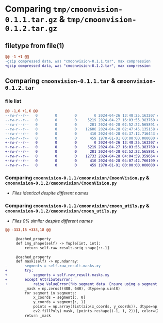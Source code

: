# Comparing `tmp/cmoonvision-0.1.1.tar.gz` & `tmp/cmoonvision-0.1.2.tar.gz`

## filetype from file(1)

```diff
@@ -1 +1 @@
-gzip compressed data, was "cmoonvision-0.1.1.tar", max compression
+gzip compressed data, was "cmoonvision-0.1.2.tar", max compression
```

## Comparing `cmoonvision-0.1.1.tar` & `cmoonvision-0.1.2.tar`

### file list

```diff
@@ -1,6 +1,6 @@
--rw-r--r--   0        0        0        0 2024-04-26 13:48:25.163207 cmoonvision-0.1.1/README.md
--rw-r--r--   0        0        0     5219 2024-04-27 16:03:55.383760 cmoonvision-0.1.1/cmoonvision/CmoonVision.py
--rw-r--r--   0        0        0      201 2024-04-28 02:52:22.565891 cmoonvision-0.1.1/cmoonvision/__init__.py
--rw-r--r--   0        0        0    12606 2024-04-28 02:47:45.135158 cmoonvision-0.1.1/cmoonvision/cmoon_utils.py
--rw-r--r--   0        0        0      410 2024-04-28 03:37:12.716443 cmoonvision-0.1.1/pyproject.toml
--rw-r--r--   0        0        0      459 1970-01-01 00:00:00.000000 cmoonvision-0.1.1/PKG-INFO
+-rw-r--r--   0        0        0        0 2024-04-26 13:48:25.163207 cmoonvision-0.1.2/README.md
+-rw-r--r--   0        0        0     5219 2024-04-27 16:03:55.383760 cmoonvision-0.1.2/cmoonvision/CmoonVision.py
+-rw-r--r--   0        0        0      201 2024-04-28 02:52:22.565891 cmoonvision-0.1.2/cmoonvision/__init__.py
+-rw-r--r--   0        0        0    12733 2024-04-28 04:04:59.359664 cmoonvision-0.1.2/cmoonvision/cmoon_utils.py
+-rw-r--r--   0        0        0      410 2024-04-28 04:07:42.766199 cmoonvision-0.1.2/pyproject.toml
+-rw-r--r--   0        0        0      459 1970-01-01 00:00:00.000000 cmoonvision-0.1.2/PKG-INFO
```

### Comparing `cmoonvision-0.1.1/cmoonvision/CmoonVision.py` & `cmoonvision-0.1.2/cmoonvision/CmoonVision.py`

 * *Files identical despite different names*

### Comparing `cmoonvision-0.1.1/cmoonvision/cmoon_utils.py` & `cmoonvision-0.1.2/cmoonvision/cmoon_utils.py`

 * *Files 0% similar despite different names*

```diff
@@ -333,15 +333,18 @@
 
     @cached_property
     def img_shape(self) -> Tuple[int, int]:
         return self.raw_result.orig_shape[::-1]
 
     @cached_property
     def mask(self) -> np.ndarray:
-        segments = self.raw_result.masks.xy
+        try:
+            segments = self.raw_result.masks.xy
+        except AttributeError:
+            raise ValueError("No segment data. Ensure using a segment model.")
         _mask = np.zeros((480, 640), dtype=np.uint8)
         for segment in segments:
             x_coords = segment[:, 0]
             y_coords = segment[:, 1]
             points = np.array(list(zip(x_coords, y_coords)), dtype=np.int32)
             cv2.fillPoly(_mask, [points.reshape((-1, 1, 2))], color=(255, 255, 255))
         return _mask
```

